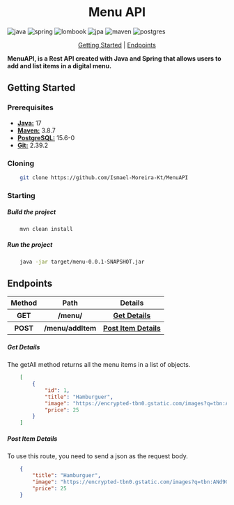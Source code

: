 [Java__badge]:https://img.shields.io/badge/Java-ED8B00?style=for-the-badge&logo=java&logoColor=white
[Spring__badge]:https://img.shields.io/badge/Spring-6DB33F?style=for-the-badge&logo=spring&logoColor=white
[Maven__badge]:https://img.shields.io/badge/Maven-C71A36?style=for-the-badge&logo=apache-maven&logoColor=white
[PostgreSQL__badge]:https://img.shields.io/badge/PostgreSQL-4169E1?style=for-the-badge&logo=postgresql&logoColor=white
[Lombok__badge]:https://img.shields.io/badge/Lombok-6DB33F?style=for-the-badge&logo=lombok&logoColor=white
[JPA__badge]:https://img.shields.io/badge/JPA-007396?style=for-the-badge&logo=java&logoColor=white



<h1 align="center">Menu API</h1>

![java][Java__badge]
![spring][Spring__badge]
![lombook][Lombok__badge]
![jpa][JPA__badge]
![maven][Maven__badge]
![postgres][PostgreSQL__badge]


<p align="center">
    <a href="#started">Getting Started</a> |
    <a href="#routes">Endpoints</a>
</p>


<b>MenuAPI, is a Rest API created with Java and Spring that allows users to add and list items in a digital menu.</b>

<h2 id="started">Getting Started</h2>
<h3>Prerequisites</h3>
<ul>
    <li><b><a href="https://www.oracle.com/java/technologies/downloads/">Java:</a></b> 17</li>
    <li><b><a href="https://maven.apache.org/download.cgi">Maven:</a></b> 3.8.7</li>
    <li><b><a href="https://www.postgresql.org/download/">PostgreSQL:</a></b> 15.6-0</li>
    <li><b><a href="https://www.git-scm.com/downloads">Git:</a></b> 2.39.2</li>
</ul>


<h3>Cloning</h3>

```bash
    git clone https://github.com/Ismael-Moreira-Kt/MenuAPI
```

<h3>Starting</h3>

<h5>Build the project</h5>

```bash
    mvn clean install
```

<h5>Run the project</h5>

```bash
    java -jar target/menu-0.0.1-SNAPSHOT.jar
```


<h2 id="routes">Endpoints</h2>

<table align="center">
    <tr>
        <th>Method</th>
        <th>Path</th>
        <th>Details</th>
    </tr>
    <tr>
        <th>GET</th>
        <th>/menu/</th>
        <th><a href="GET">Get Details</a></th>
    </tr>
    <tr>
        <th>POST</th>
        <th>/menu/addItem</th>
        <th><a href="POST">Post Item Details</a></th>
    </tr>
</table>


<h5 id="GET">Get Details</h5>

The getAll method returns all the menu items in a list of objects.

```json
    [
	    {
	    	"id": 1,
	    	"title": "Hamburguer",
	    	"image": "https://encrypted-tbn0.gstatic.com/images?q=tbn:ANd9GcRjU0q_h8u0k4pHoGkKKAul0eVIF2SOPC7dQA&s",
	    	"price": 25
	    }
    ]
```

<h5 id="POST">Post Item Details</h5>

To use this route, you need to send a json as the request body.

```json
    {
	    "title": "Hamburguer",
	    "image": "https://encrypted-tbn0.gstatic.com/images?q=tbn:ANd9GcRjU0q_h8u0k4pHoGkKKAul0eVIF2SOPC7dQA&s",
	    "price": 25
    }
```